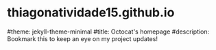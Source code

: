 # thiagonatividade15.github.io
#theme: jekyll-theme-minimal
#title: Octocat's homepage
#description: Bookmark this to keep an eye on my project updates!